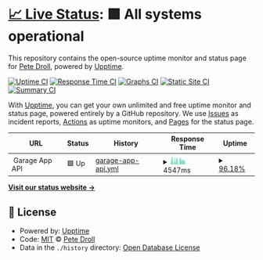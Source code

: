 # [📈 Live Status](https://pdroll.github.io/upptime): <!--live status--> **🟩 All systems operational**

This repository contains the open-source uptime monitor and status page for [Pete Droll](https://twitter.com/pdroll), powered by [Upptime](https://github.com/upptime/upptime).

[![Uptime CI](https://github.com/koj-co/upptime/workflows/Uptime%20CI/badge.svg)](https://github.com/koj-co/upptime/actions?query=workflow%3A%22Uptime+CI%22)
[![Response Time CI](https://github.com/koj-co/upptime/workflows/Response%20Time%20CI/badge.svg)](https://github.com/koj-co/upptime/actions?query=workflow%3A%22Response+Time+CI%22)
[![Graphs CI](https://github.com/koj-co/upptime/workflows/Graphs%20CI/badge.svg)](https://github.com/koj-co/upptime/actions?query=workflow%3A%22Graphs+CI%22)
[![Static Site CI](https://github.com/koj-co/upptime/workflows/Static%20Site%20CI/badge.svg)](https://github.com/koj-co/upptime/actions?query=workflow%3A%22Static+Site+CI%22)
[![Summary CI](https://github.com/koj-co/upptime/workflows/Summary%20CI/badge.svg)](https://github.com/koj-co/upptime/actions?query=workflow%3A%22Summary+CI%22)

With [Upptime](https://upptime.js.org), you can get your own unlimited and free uptime monitor and status page, powered entirely by a GitHub repository. We use [Issues](https://github.com/pdroll/upptime/issues) as incident reports, [Actions](https://github.com/pdroll/upptime/actions) as uptime monitors, and [Pages](https://pdroll.github.io/upptime) for the status page.

<!--start: status pages-->
<!-- This summary is generated by Upptime (https://github.com/upptime/upptime) -->
<!-- Do not edit this manually, your changes will be overwritten -->
<!-- prettier-ignore -->
| URL | Status | History | Response Time | Uptime |
| --- | ------ | ------- | ------------- | ------ |
| <img alt="" src="https://home.pdroll.com/icon.png" height="13"> Garage App API | 🟩 Up | [garage-app-api.yml](https://github.com/pdroll/upptime/commits/HEAD/history/garage-app-api.yml) | <details><summary><img alt="Response time graph" src="./graphs/garage-app-api/response-time-week.png" height="20"> 4547ms</summary><br><a href="https://pdroll.github.io/upptime/history/garage-app-api"><img alt="Response time 2851" src="https://img.shields.io/endpoint?url=https%3A%2F%2Fraw.githubusercontent.com%2Fpdroll%2Fupptime%2FHEAD%2Fapi%2Fgarage-app-api%2Fresponse-time.json"></a><br><a href="https://pdroll.github.io/upptime/history/garage-app-api"><img alt="24-hour response time 2072" src="https://img.shields.io/endpoint?url=https%3A%2F%2Fraw.githubusercontent.com%2Fpdroll%2Fupptime%2FHEAD%2Fapi%2Fgarage-app-api%2Fresponse-time-day.json"></a><br><a href="https://pdroll.github.io/upptime/history/garage-app-api"><img alt="7-day response time 4547" src="https://img.shields.io/endpoint?url=https%3A%2F%2Fraw.githubusercontent.com%2Fpdroll%2Fupptime%2FHEAD%2Fapi%2Fgarage-app-api%2Fresponse-time-week.json"></a><br><a href="https://pdroll.github.io/upptime/history/garage-app-api"><img alt="30-day response time 3926" src="https://img.shields.io/endpoint?url=https%3A%2F%2Fraw.githubusercontent.com%2Fpdroll%2Fupptime%2FHEAD%2Fapi%2Fgarage-app-api%2Fresponse-time-month.json"></a><br><a href="https://pdroll.github.io/upptime/history/garage-app-api"><img alt="1-year response time 2955" src="https://img.shields.io/endpoint?url=https%3A%2F%2Fraw.githubusercontent.com%2Fpdroll%2Fupptime%2FHEAD%2Fapi%2Fgarage-app-api%2Fresponse-time-year.json"></a></details> | <details><summary><a href="https://pdroll.github.io/upptime/history/garage-app-api">96.18%</a></summary><a href="https://pdroll.github.io/upptime/history/garage-app-api"><img alt="All-time uptime 99.74%" src="https://img.shields.io/endpoint?url=https%3A%2F%2Fraw.githubusercontent.com%2Fpdroll%2Fupptime%2FHEAD%2Fapi%2Fgarage-app-api%2Fuptime.json"></a><br><a href="https://pdroll.github.io/upptime/history/garage-app-api"><img alt="24-hour uptime 99.32%" src="https://img.shields.io/endpoint?url=https%3A%2F%2Fraw.githubusercontent.com%2Fpdroll%2Fupptime%2FHEAD%2Fapi%2Fgarage-app-api%2Fuptime-day.json"></a><br><a href="https://pdroll.github.io/upptime/history/garage-app-api"><img alt="7-day uptime 96.18%" src="https://img.shields.io/endpoint?url=https%3A%2F%2Fraw.githubusercontent.com%2Fpdroll%2Fupptime%2FHEAD%2Fapi%2Fgarage-app-api%2Fuptime-week.json"></a><br><a href="https://pdroll.github.io/upptime/history/garage-app-api"><img alt="30-day uptime 97.68%" src="https://img.shields.io/endpoint?url=https%3A%2F%2Fraw.githubusercontent.com%2Fpdroll%2Fupptime%2FHEAD%2Fapi%2Fgarage-app-api%2Fuptime-month.json"></a><br><a href="https://pdroll.github.io/upptime/history/garage-app-api"><img alt="1-year uptime 99.01%" src="https://img.shields.io/endpoint?url=https%3A%2F%2Fraw.githubusercontent.com%2Fpdroll%2Fupptime%2FHEAD%2Fapi%2Fgarage-app-api%2Fuptime-year.json"></a></details>

<!--end: status pages-->

[**Visit our status website →**](https://pdroll.github.io/upptime)

## 📄 License

- Powered by: [Upptime](https://github.com/upptime/upptime)
- Code: [MIT](./LICENSE) © [Pete Droll](https://twitter.com/pdroll)
- Data in the `./history` directory: [Open Database License](https://opendatacommons.org/licenses/odbl/1-0/)
